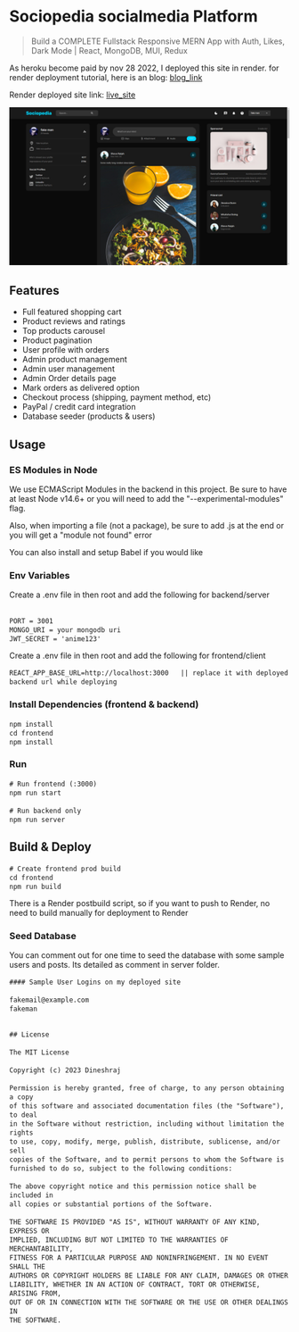 # Sociopedia socialmedia Platform

> Build a COMPLETE Fullstack Responsive MERN App with Auth, Likes, Dark Mode | React, MongoDB, MUI, Redux

As heroku become paid by nov 28 2022, I deployed this site in render. for render deployment tutorial, here is an blog: [blog_link](https://dev.to/gregpetropoulos/render-deployment-free-tier-of-mern-app-52mk)

Render deployed site link: [live_site](https://socialmedia-frontend-38xj.onrender.com)

![screenshot](https://github.com/dineshraj100/Socialmedia/blob/master/client/public/assets/Screenshot%20(159).png)

## Features

- Full featured shopping cart
- Product reviews and ratings
- Top products carousel
- Product pagination
- User profile with orders
- Admin product management
- Admin user management
- Admin Order details page
- Mark orders as delivered option
- Checkout process (shipping, payment method, etc)
- PayPal / credit card integration
- Database seeder (products & users)

## Usage

### ES Modules in Node

We use ECMAScript Modules in the backend in this project. Be sure to have at least Node v14.6+ or you will need to add the "--experimental-modules" flag.

Also, when importing a file (not a package), be sure to add .js at the end or you will get a "module not found" error

You can also install and setup Babel if you would like

### Env Variables

Create a .env file in then root and add the following for backend/server

```

PORT = 3001
MONGO_URI = your mongodb uri
JWT_SECRET = 'anime123'
```

Create a .env file in then root and add the following for frontend/client

```
REACT_APP_BASE_URL=http://localhost:3000   || replace it with deployed backend url while deploying

```

### Install Dependencies (frontend & backend)

```
npm install
cd frontend
npm install
```

### Run

```
# Run frontend (:3000)
npm run start

# Run backend only
npm run server
```

## Build & Deploy

```
# Create frontend prod build
cd frontend
npm run build
```

There is a Render postbuild script, so if you want to push to Render, no need to build manually for deployment to Render

### Seed Database

You can comment out for one time to seed the database with some sample users and posts. Its detailed as comment in server folder.

```
#### Sample User Logins on my deployed site

fakemail@example.com
fakeman

```

```

## License

The MIT License

Copyright (c) 2023 Dineshraj

Permission is hereby granted, free of charge, to any person obtaining a copy
of this software and associated documentation files (the "Software"), to deal
in the Software without restriction, including without limitation the rights
to use, copy, modify, merge, publish, distribute, sublicense, and/or sell
copies of the Software, and to permit persons to whom the Software is
furnished to do so, subject to the following conditions:

The above copyright notice and this permission notice shall be included in
all copies or substantial portions of the Software.

THE SOFTWARE IS PROVIDED "AS IS", WITHOUT WARRANTY OF ANY KIND, EXPRESS OR
IMPLIED, INCLUDING BUT NOT LIMITED TO THE WARRANTIES OF MERCHANTABILITY,
FITNESS FOR A PARTICULAR PURPOSE AND NONINFRINGEMENT. IN NO EVENT SHALL THE
AUTHORS OR COPYRIGHT HOLDERS BE LIABLE FOR ANY CLAIM, DAMAGES OR OTHER
LIABILITY, WHETHER IN AN ACTION OF CONTRACT, TORT OR OTHERWISE, ARISING FROM,
OUT OF OR IN CONNECTION WITH THE SOFTWARE OR THE USE OR OTHER DEALINGS IN
THE SOFTWARE.
```
